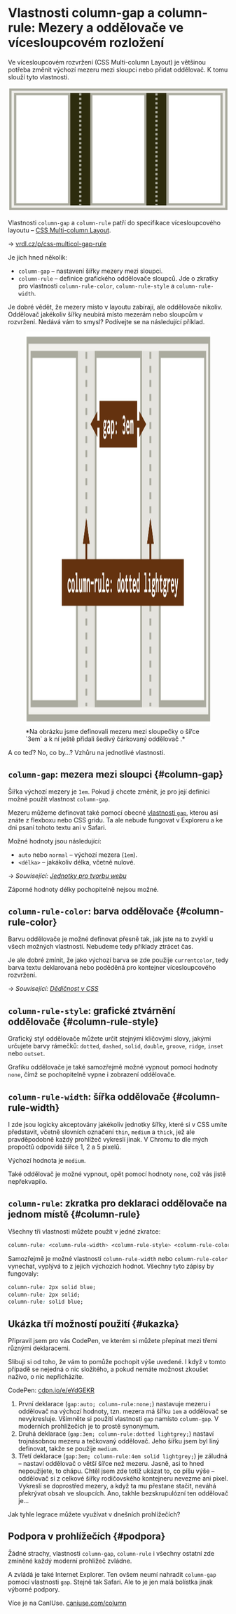# Vlastnosti column-gap a column-rule: Mezery a oddělovače ve vícesloupcovém rozložení

Ve vícesloupcovém rozvržení (CSS Multi-column Layout) je většinou potřeba změnit výchozí mezeru mezi sloupci nebo přidat oddělovač. K tomu slouží tyto vlastnosti.

<span class="book-index" data-book-index="column-gap"></span>
<span class="book-index" data-book-index="column-rule"></span>

<div class="connected" markdown="1">

![CSS vlastnosti column-gap a column-rule](../dist/images/small/vdlayout/css-multicol-gap-rule-scheme.jpg)

<div class="web-only" markdown="1">

Vlastnosti `column-gap` a `column-rule` patří do specifikace vícesloupcového layoutu – [CSS Multi-column Layout](css-multicolumn.md).

</div>

<div class="ebook-only" markdown="1">

→ [vrdl.cz/p/css-multicol-gap-rule](https://www.vzhurudolu.cz/prirucka/css-multicol-gap-rule)

</div>

</div>


Je jich hned několik:

- `column-gap` – nastavení šířky mezery mezi sloupci.
- `column-rule` – definice grafického oddělovače sloupců. Jde o zkratky pro vlastnosti `column-rule-color`, `column-rule-style` a `column-rule-width`.

Je dobré vědět, že mezery místo v layoutu zabírají, ale oddělovače nikoliv. Oddělovač jakékoliv šířky neubírá místo mezerám nebo sloupcům v rozvržení. Nedává vám to smysl? Podívejte se na následující příklad.

<figure>
<img src="../dist/images/original/vdlayout/css-multicol-gap-rule.jpg" width="1600" height="900" alt="CSS vlastnosti column-gap a column-rule">
<figcaption markdown="1">
*Na obrázku jsme definovali mezeru mezi sloupečky o šířce `3em` a k ní ještě přidali šedivý čárkovaný oddělovač .*
</figcaption>
</figure>

A co teď? No, co by…? Vzhůru na jednotlivé vlastnosti.

## `column-gap`: mezera mezi sloupci {#column-gap}

Šířka výchozí mezery je `1em`. Pokud ji chcete změnit, je pro její definici možné použít vlastnost `column-gap`.

<!-- AdSnippet -->

Mezeru můžeme definovat také pomocí obecné [vlastnosti `gap`](css-gap.md), kterou asi znáte z flexboxu nebo CSS gridu. Ta ale nebude fungovat v Exploreru a ke dni psaní tohoto textu ani v Safari.

Možné hodnoty jsou následující:

- `auto` nebo `normal` – výchozí mezera (`1em`).
- `<délka>` – jakákoliv délka, včetně nulové.

<div class="web-only" markdown="1">

→ *Související: [Jednotky pro tvorbu webu](jednotky.md)*

</div>

Záporné hodnoty délky pochopitelně nejsou možné.

## `column-rule-color`: barva oddělovače {#column-rule-color}

Barvu oddělovače je možné definovat přesně tak, jak jste na to zvyklí u všech možných vlastností. Nebudeme tedy příklady ztrácet čas.

Je ale dobré zmínit, že jako výchozí barva se zde použije `currentcolor`, tedy barva textu deklarovaná nebo poděděná pro kontejner vícesloupcového rozvržení.

<div class="web-only" markdown="1">

→ *Související: [Dědičnost v CSS](css-dedicnost.md)*

</div>

## `column-rule-style`: grafické ztvárnění oddělovače {#column-rule-style}

Grafický styl oddělovače můžete určit stejnými klíčovými slovy, jakými určujete barvy rámečků: `dotted`, `dashed`, `solid`, `double`, `groove`, `ridge`, `inset` nebo `outset`.

Grafiku oddělovače je také samozřejmě možné vypnout pomocí hodnoty `none`, čímž se pochopitelně vypne i zobrazení oddělovače.

## `column-rule-width`: šířka oddělovače {#column-rule-width}

I zde jsou logicky akceptovány jakékoliv jednotky šířky, které si v CSS umíte představit, včetně slovních označení `thin`, `medium` a `thick`, jež ale pravděpodobně každý prohlížeč vykreslí jinak. V Chromu to dle mých propočtů odpovídá šířce 1, 2 a 5 pixelů.

Výchozí hodnota je `medium`.

Také oddělovač je možné vypnout, opět pomocí hodnoty `none`, což vás jistě nepřekvapilo.

## `column-rule`: zkratka pro deklaraci oddělovače na jednom místě {#column-rule}

Všechny tři vlastnosti můžete použít v jedné zkratce:

```css
column-rule: <column-rule-width> <column-rule-style> <column-rule-color>
```

Samozřejmě je možné vlastnosti `column-rule-width` nebo `column-rule-color` vynechat, vyplývá to z jejich výchozích hodnot. Všechny tyto zápisy by fungovaly:

```css
column-rule: 2px solid blue;
column-rule: 2px solid;
column-rule: solid blue;
```

## Ukázka tří možností použití {#ukazka}

Připravil jsem pro vás CodePen, ve kterém si můžete přepínat mezi třemi různými deklaracemi.

<div class="ebook-only" markdown="1">

Slibuji si od toho, že vám to pomůže pochopit výše uvedené. I když v tomto případě se nejedná o nic složitého, a pokud nemáte možnost zkoušet naživo, o nic nepřicházíte.

</div>

CodePen: [cdpn.io/e/eYdGEKR](https://codepen.io/machal/pen/eYdGEKR?editors=1100)

1. První deklarace (`gap:auto; column-rule:none;`) nastavuje mezeru i oddělovač na výchozí hodnoty, tzn. mezera má šířku `1em` a oddělovač se nevykresluje. Všimněte si použití vlastnosti `gap` namísto `column-gap`. V moderních prohlížečích je to prostě synonymum.
2. Druhá deklarace (`gap:3em; column-rule:dotted lightgrey;`) nastaví trojnásobnou mezeru a tečkovaný oddělovač. Jeho šířku jsem byl líný definovat, takže se použije `medium`.
3. Třetí deklarace (`gap:3em; column-rule:4em solid lightgrey;`) je záludná – nastaví oddělovač o větší šířce než mezeru. Jasně, asi to hned nepoužijete, to chápu. Chtěl jsem zde totiž ukázat to, co píšu výše – oddělovač si z celkové šířky rodičovského kontejneru nevezme ani pixel. Vykreslí se doprostřed mezery, a když ta mu přestane stačit, neváhá překrývat obsah ve sloupcích. Ano, takhle bezskrupulózní ten oddělovač je…

Jak tyhle legrace můžete využívat v dnešních prohlížečích?

## Podpora v prohlížečích {#podpora}

Žádné strachy, vlastnosti `column-gap`, `column-rule` i všechny ostatní zde zmíněné každý moderní prohlížeč zvládne.

A zvládá je také Internet Explorer. Ten ovšem neumí nahradit `column-gap` pomocí vlastnosti `gap`. Stejně tak Safari. Ale to je jen malá bolístka jinak výborné podpory.

Více je na CanIUse. [caniuse.com/column](https://caniuse.com/?search=column)

<!-- AdSnippet -->
